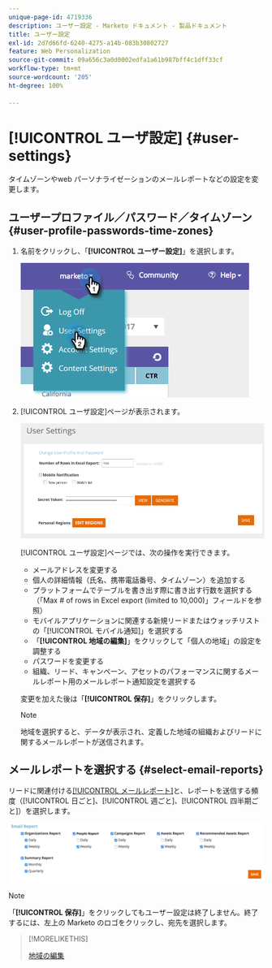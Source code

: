 ```yaml
---
unique-page-id: 4719336
description: ユーザー設定 - Marketo ドキュメント - 製品ドキュメント
title: ユーザー設定
exl-id: 2d7d66fd-6240-4275-a14b-083b30802727
feature: Web Personalization
source-git-commit: 09a656c3a0d0002edfa1a61b987bff4c1dff33cf
workflow-type: tm+mt
source-wordcount: '205'
ht-degree: 100%

---
```


# [!UICONTROL ユーザ設定] {#user-settings}

タイムゾーンやweb パーソナライゼーションのメールレポートなどの設定を変更します。

## ユーザープロファイル／パスワード／タイムゾーン {#user-profile-passwords-time-zones}

1. 名前をクリックし、「**[!UICONTROL ユーザー設定]**」を選択します。

   ![](assets/one.png)

1. [!UICONTROL ユーザ設定]ページが表示されます。

   ![](assets/two.png)

   [!UICONTROL ユーザ設定]ページでは、次の操作を実行できます。

   * メールアドレスを変更する
   * 個人の詳細情報（氏名、携帯電話番号、タイムゾーン）を追加する
   * プラットフォームでテーブルを書き出す際に書き出す行数を選択する（「Max # of rows in Excel export (limited to 10,000)」フィールドを参照）
   * モバイルアプリケーションに関連する新規リードまたはウォッチリストの「[!UICONTROL モバイル通知]」を選択する
   * 「**[!UICONTROL 地域の編集]**」をクリックして「個人の地域」の設定を調整する
   * パスワードを変更する
   * 組織、リード、キャンペーン、アセットのパフォーマンスに関するメールレポート用のメールレポート通知設定を選択する

   変更を加えた後は「**[!UICONTROL 保存]**」をクリックします。

   >[!NOTE]
   >
   >地域を選択すると、データが表示され、定義した地域の組織およびリードに関するメールレポートが送信されます。

## メールレポートを選択する {#select-email-reports}

リードに関連付ける[[!UICONTROL メールレポート]](/help/marketo/product-docs/web-personalization/reporting-for-web-personalization/email-reports.md)と、レポートを送信する頻度（[!UICONTROL 日ごと]、[!UICONTROL 週ごと]、[!UICONTROL 四半期ごと]）を選択します。

![](assets/three.png)

>[!NOTE]
>
>「**[!UICONTROL 保存]**」をクリックしてもユーザー設定は終了しません。終了するには、左上の Marketo のロゴをクリックし、宛先を選択します。

>[!MORELIKETHIS]
>
>[地域の編集](/help/marketo/product-docs/web-personalization/getting-started/edit-regions.md)

